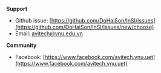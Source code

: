**Support**

- Github issue: [https://github.com/DoHaiSon/InSI/issues](https://github.com/DoHaiSon/InSI/issues/new/choose)
- Email: [avitech@vnu.edu.vn](mailto:avitech@vnu.edu.vn)

**Community**

- Facebook: [https://www.facebook.com/avitech.vnu.uet](https://www.facebook.com/avitech.vnu.uet)